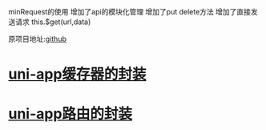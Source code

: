 
minRequest的使用
增加了api的模块化管理
增加了put delete方法
增加了直接发送请求 this.$get(url,data)



原项目地址:[github](https://github.com/134355/min-request)

# [uni-app缓存器的封装](https://juejin.im/post/5d08a5c2f265da1bb003c0f8)

# [uni-app路由的封装](https://juejin.im/post/5d0314a5f265da1ba77ca05b)